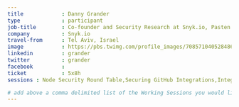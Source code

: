 ```yaml
---
title            : Danny Grander
type             : participant
job-title        : Co-founder and Security Research at Snyk.io, Pasten CTF team
company          : Snyk.io
travel-from      : Tel Aviv, Israel
image            : https://pbs.twimg.com/profile_images/708571040528486400/fR_OdsPi.jpg
linkedin         : grander
twitter          : grander
facebook         :
ticket           : 5x8h
sessions : Node Security Round Table,Securing GitHub Integrations,Integrating Security Tools in the SDL,Securing the CI Pipeline,Threat and Vulnerability Management,GraphQL Security Review,Machine Learning and Security,Maturity Models tool, Data behind Owasp Top 10 2017, Dependency Check, GitHub Organization Reboot, Implications of Owasp Top 10 2017, Agile Practices for Security Teams, Threat and Vulnerability Management, Machine Learning and Security, OWASP Bug Bounty, Internal Bug Bounties Programmes, Bug Bounty Playbook, CTFs, Securing the CI Pipeline

# add above a comma delimited list of the Working Sessions you would like to attend (use the session's title)
---
```


<!-- put more details about participant here -->
